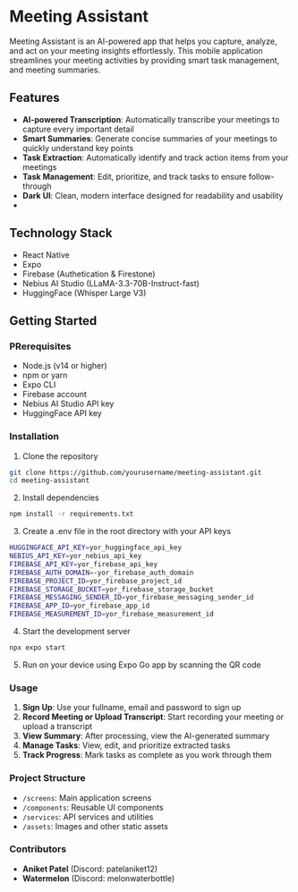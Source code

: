 # Meeting Assistant
Meeting Assistant is an AI-powered app that helps you capture, analyze, and act on your meeting insights effortlessly. This mobile application streamlines your meeting activities by providing smart task management, and meeting summaries.

## Features
- **AI-powered Transcription**: Automatically transcribe your meetings to capture every important detail
- **Smart Summaries**: Generate concise summaries of your meetings to quickly understand key points
- **Task Extraction**: Automatically identify and track action items from your meetings
- **Task Management**: Edit, prioritize, and track tasks to ensure follow-through
- **Dark UI**: Clean, modern interface designed for readability and usability
- 
## Technology Stack
- React Native
- Expo
- Firebase (Authetication & Firestone)
- Nebius AI Studio (LLaMA-3.3-70B-Instruct-fast)
- HuggingFace (Whisper Large V3)
  
## Getting Started

### PRerequisites
- Node.js (v14 or higher)
- npm or yarn
- Expo CLI
- Firebase account
- Nebius AI Studio API key
- HuggingFace API key
  
### Installation
1. Clone the repository
```bash
git clone https://github.com/yourusername/meeting-assistant.git
cd meeting-assistant
```
2. Install dependencies
```bash
npm install -r requirements.txt
```
3. Create a .env file in the root directory with your API keys
```bash
HUGGINGFACE_API_KEY=yor_huggingface_api_key
NEBIUS_API_KEY=yor_nebius_api_key
FIREBASE_API_KEY=yor_firebase_api_key
FIREBASE_AUTH_DOMAIN=-yor_firebase_auth_domain
FIREBASE_PROJECT_ID=yor_firebase_project_id
FIREBASE_STORAGE_BUCKET=yor_firebase_storage_bucket
FIREBASE_MESSAGING_SENDER_ID=yor_firebase_messaging_sender_id
FIREBASE_APP_ID=yor_firebase_app_id
FIREBASE_MEASUREMENT_ID=yor_firebase_measurement_id
```
4. Start the development server
```bash
npx expo start
```
5. Run on your device using Expo Go app by scanning the QR code

### Usage
1. **Sign Up**: Use your fullname, email and password to sign up
2. **Record Meeting or Upload Transcript**: Start recording your meeting or upload a transcript
3. **View Summary**: After processing, view the AI-generated summary
4. **Manage Tasks**: View, edit, and prioritize extracted tasks
5. **Track Progress**: Mark tasks as complete as you work through them

### Project Structure
- ```/screens```: Main application screens
- ```/components```: Reusable UI components
- ```/services```: API services and utilities
- ```/assets```: Images and other static assets

### Contributors
- **Aniket Patel** (Discord: patelaniket12)
- **Watermelon** (Discord: melonwaterbottle)
